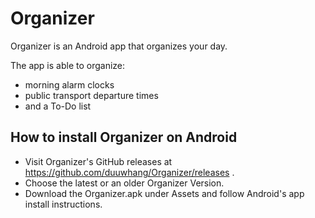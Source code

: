 # Organizer
Organizer is an Android app that organizes your day.

The app is able to organize:
- morning alarm clocks
- public transport departure times
- and a To-Do list

## How to install Organizer on Android
- Visit Organizer's GitHub releases at https://github.com/duuwhang/Organizer/releases .
- Choose the latest or an older Organizer Version.
- Download the Organizer.apk under Assets and follow Android's app install instructions.
